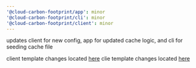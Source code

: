 ```yaml
---
'@cloud-carbon-footprint/app': minor
'@cloud-carbon-footprint/cli': minor
'@cloud-carbon-footprint/client': minor
---
```


updates client for new config, app for updated cache logic, and cli for seeding cache file

client template changes located [here](https://github.com/cloud-carbon-footprint/cloud-carbon-footprint/commit/5245b4b752ab4d381af58dc2db7cb57fbca9250a)
clie template changes located [here](https://github.com/cloud-carbon-footprint/cloud-carbon-footprint/commit/3568e74165e73343bfd579c544f6f3de7f3cdcec)

